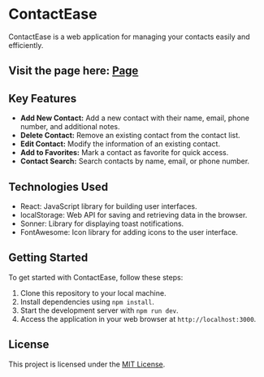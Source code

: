 # ContactEase

ContactEase is a web application for managing your contacts easily and efficiently.

## Visit the page here: [Page]()

## Key Features

- **Add New Contact:** Add a new contact with their name, email, phone number, and additional notes.
- **Delete Contact:** Remove an existing contact from the contact list.
- **Edit Contact:** Modify the information of an existing contact.
- **Add to Favorites:** Mark a contact as favorite for quick access.
- **Contact Search:** Search contacts by name, email, or phone number.

## Technologies Used

- React: JavaScript library for building user interfaces.
- localStorage: Web API for saving and retrieving data in the browser.
- Sonner: Library for displaying toast notifications.
- FontAwesome: Icon library for adding icons to the user interface.

## Getting Started

To get started with ContactEase, follow these steps:

1. Clone this repository to your local machine.
2. Install dependencies using `npm install`.
3. Start the development server with `npm run dev`.
4. Access the application in your web browser at `http://localhost:3000`.


## License

This project is licensed under the [MIT License](LICENSE).